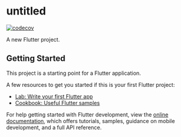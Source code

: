 # untitled

[![codecov](https://codecov.io/gh/nikolaydymura/flutter_big_tour/branch/main/graph/badge.svg?token=IWBW1M937N)](https://codecov.io/gh/nikolaydymura/flutter_big_tour)

A new Flutter project.

## Getting Started

This project is a starting point for a Flutter application.

A few resources to get you started if this is your first Flutter project:

- [Lab: Write your first Flutter app](https://docs.flutter.dev/get-started/codelab)
- [Cookbook: Useful Flutter samples](https://docs.flutter.dev/cookbook)

For help getting started with Flutter development, view the
[online documentation](https://docs.flutter.dev/), which offers tutorials,
samples, guidance on mobile development, and a full API reference.
